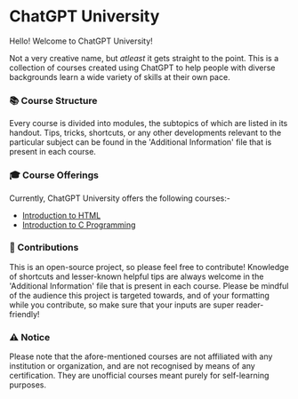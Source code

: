 # ChatGPT University
Hello! Welcome to ChatGPT University!

Not a very creative name, but <em>atleast</em> it gets straight to the point. This is a collection of courses created using ChatGPT to help people with diverse backgrounds learn a wide variety of skills at their own pace.

### 📚 Course Structure
Every course is divided into modules, the subtopics of which are listed in its handout. Tips, tricks, shortcuts, or any other developments relevant to the particular subject can be found in the 'Additional Information' file that is present in each course.

### 🎓 Course Offerings
Currently, ChatGPT University offers the following courses:-
<ul> 
  <li> <a href="https://github.com/vennby/ChatGPT-University/blob/main/HTML/Handout.md">Introduction to HTML</a></li>
  <li> <a href="https://github.com/vennby/ChatGPT-University/blob/main/C/Handout.md">Introduction to C Programming</a></li>
</ul>

### 📝 Contributions
This is an open-source project, so please feel free to contribute! Knowledge of shortcuts and lesser-known helpful tips are always welcome in the 'Additional Information' file that is present in each course. Please be mindful of the audience this project is targeted towards, and of your formatting while you contribute, so make sure that your inputs are super reader-friendly!

### ⚠️ Notice
Please note that the afore-mentioned courses are not affiliated with any institution or organization, and are not recognised by means of any certification. They are unofficial courses meant purely for self-learning purposes.

